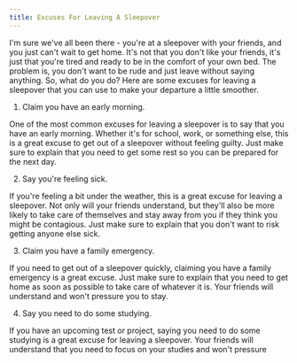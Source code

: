 ```yaml
---
title: Excuses For Leaving A Sleepover
---
```


I'm sure we've all been there - you're at a sleepover with your friends, and you just can't wait to get home. It's not that you don't like your friends, it's just that you're tired and ready to be in the comfort of your own bed. The problem is, you don't want to be rude and just leave without saying anything. So, what do you do? Here are some excuses for leaving a sleepover that you can use to make your departure a little smoother.

1. Claim you have an early morning.

One of the most common excuses for leaving a sleepover is to say that you have an early morning. Whether it's for school, work, or something else, this is a great excuse to get out of a sleepover without feeling guilty. Just make sure to explain that you need to get some rest so you can be prepared for the next day.

2. Say you're feeling sick.

If you're feeling a bit under the weather, this is a great excuse for leaving a sleepover. Not only will your friends understand, but they'll also be more likely to take care of themselves and stay away from you if they think you might be contagious. Just make sure to explain that you don't want to risk getting anyone else sick.

3. Claim you have a family emergency.

If you need to get out of a sleepover quickly, claiming you have a family emergency is a great excuse. Just make sure to explain that you need to get home as soon as possible to take care of whatever it is. Your friends will understand and won't pressure you to stay.

4. Say you need to do some studying.

If you have an upcoming test or project, saying you need to do some studying is a great excuse for leaving a sleepover. Your friends will understand that you need to focus on your studies and won't pressure